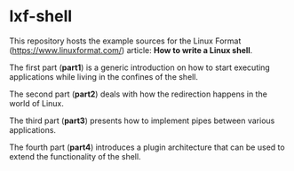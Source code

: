 # lxf-shell

This repository hosts the example sources for the Linux Format (https://www.linuxformat.com/) article: **How to write a Linux shell**.

The first part (**part1**) is a generic introduction on how to start executing applications while living in the confines of the shell. 

The second part (**part2**) deals with how the redirection happens in the world of Linux.

The third part (**part3**) presents how to implement pipes between various applications.

The fourth part (**part4**) introduces a plugin architecture that can be used to extend the functionality of the shell.